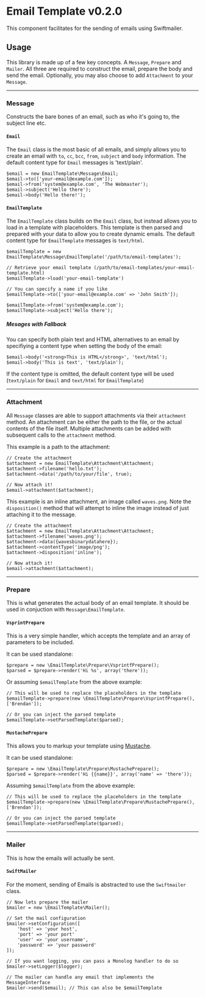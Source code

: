 # Email Template v0.2.0

This component facilitates for the sending of emails using Swiftmailer.

## Usage
This library is made up of a few key concepts. A `Message`, `Prepare` and `Mailer`. All three
are required to construct the email, prepare the body and send the email. Optionally, you may
also choose to add `Attachment` to your `Message`.

---

### Message
Constructs the bare bones of an email, such as who it's going to, the subject line etc.

#### `Email`
The `Email` class is the most basic of all emails, and simply allows you to create an email
with `to`, `cc`, `bcc`, `from`, `subject` and `body` information. The default content type
for `Email` messages is 'text/plain'.

    $email = new EmailTemplate\Message\Email;
    $email->to(['your-email@example.com']);
    $email->from('system@example.com', 'The Webmaster');
    $email->subject('Hello there');
    $email->body('Hello there!');

#### `EmailTemplate`
The `EmailTemplate` class builds on the `Email` class, but instead allows you to load in
a template with placeholders. This template is then parsed and prepared with your data to
allow you to create dynamic emails. The default content type for `EmailTemplate` messages
is `text/html`.

    $emailTemplate = new EmailTemplate\Message\EmailTemplate('/path/to/email-templates');

    // Retrieve your email template (/path/to/email-templates/your-email-template.html)
    $emailTemplate->load('your-email-template')

    // You can specify a name if you like
    $emailTemplate->to(['your-email@example.com' => 'John Smith']);

    $emailTemplate->from('system@example.com');
    $emailTemplate->subject('Hello there');

##### Mesages with Fallback
You can specify both plain text and HTML alternatives to an email by specifiying a content type
when setting the body of the email:

    $email->body('<strong>This is HTML</strong>', 'text/html');
    $email->body('This is text', 'text/plain');

If the content type is omitted, the default content type will be used (`text/plain` for `Email` and
`text/html` for `EmailTemplate`)

---

### Attachment
All `Message` classes are able to support attachments via their `attachment` method. An attachment
can be either the path to the file, or the actual contents of the file itself. Multiple attachments
can be added with subsequent calls to the `attachment` method.

This example is a path to the attachment:

    // Create the attachment
    $attachment = new EmailTemplate\Attachment\Attachment;
    $attachment->filename('hello.txt');
    $attachment->data('/path/to/your/file', true);

    // Now attach it!
    $email->attachment($attachment);

This example is an inline attachment, an image called `waves.png`. Note the `disposition()` method
that will attempt to inline the image instead of just attaching it to the message.

    // Create the attachment
    $attachment = new EmailTemplate\Attachment\Attachment;
    $attachment->filename('waves.png');
    $attachment->data({wavesbinarydatahere});
    $attachment->contentType('image/png');
    $attachment->disposition('inline');

    // Now attach it!
    $email->attachment($attachment);


---

### Prepare
This is what generates the actual body of an email template. It should be used in conjuction with
`Message\EmailTemplate`.

#### `VsprintPrepare`
This is a very simple handler, which accepts the template and an array of parameters to be included.

It can be used standalone:

    $prepare = new \EmailTemplate\Prepare\VsprintfPrepare();
    $parsed = $prepare->render('Hi %s', array('there'));

Or assuming `$emailTemplate` from the above example:

    // This will be used to replace the placeholders in the template
    $emailTemplate->prepare(new \EmailTemplate\Prepare\VsprintfPrepare(), ['Brendan']);

    // Or you can inject the parsed template
    $emailTemplate->setParsedTemplate($parsed);

#### `MustachePrepare`
This allows you to markup your template using [Mustache](http://mustache.github.io/).

It can be used standalone:

    $prepare = new \EmailTemplate\Prepare\MustachePrepare();
    $parsed = $prepare->render('Hi {{name}}', array('name' => 'there'));

Assuming `$emailTemplate` from the above example:

    // This will be used to replace the placeholders in the template
    $emailTemplate->prepare(new \EmailTemplate\Prepare\MustachePrepare(), ['Brendan']);

    // Or you can inject the parsed template
    $emailTemplate->setParsedTemplate($parsed);


---

### Mailer
This is how the emails will actually be sent.

#### `SwiftMailer`
For the moment, sending of Emails is abstracted to use the `Swiftmailer` class.


    // Now lets prepare the mailer
    $mailer = new \EmailTemplate\Mailer();

    // Set the mail configuration
    $mailer->setConfiguration([
        'host' => 'your host',
        'port' => 'your port'
        'user' => 'your username',
        'password' => 'your password'
    ]);

    // If you want logging, you can pass a Monolog handler to do so
    $mailer->setLogger($logger);

    // The mailer can handle any email that implements the MessageInterface
    $mailer->send($email); // This can also be $emailTemplate
